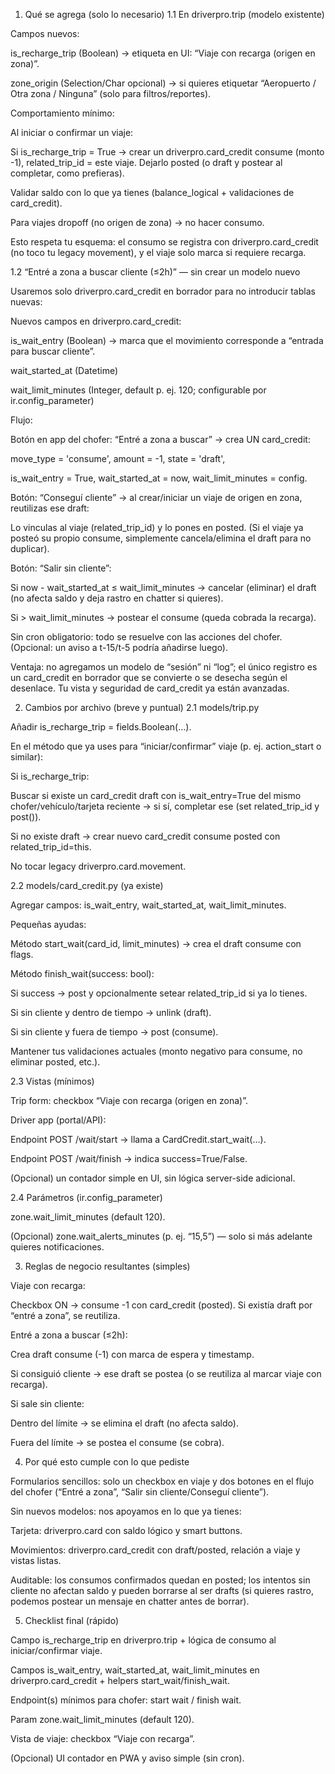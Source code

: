 1. Qué se agrega (solo lo necesario)
   1.1 En driverpro.trip (modelo existente)

Campos nuevos:

is_recharge_trip (Boolean) → etiqueta en UI: “Viaje con recarga (origen en zona)”.

zone_origin (Selection/Char opcional) → si quieres etiquetar “Aeropuerto / Otra zona / Ninguna” (solo para filtros/reportes).

Comportamiento mínimo:

Al iniciar o confirmar un viaje:

Si is_recharge_trip = True → crear un driverpro.card_credit consume (monto -1), related_trip_id = este viaje. Dejarlo posted (o draft y postear al completar, como prefieras).

Validar saldo con lo que ya tienes (balance_logical + validaciones de card_credit).

Para viajes dropoff (no origen de zona) → no hacer consumo.

Esto respeta tu esquema: el consumo se registra con driverpro.card_credit (no toco tu legacy movement), y el viaje solo marca si requiere recarga.

1.2 “Entré a zona a buscar cliente (≤2h)” — sin crear un modelo nuevo

Usaremos solo driverpro.card_credit en borrador para no introducir tablas nuevas:

Nuevos campos en driverpro.card_credit:

is_wait_entry (Boolean) → marca que el movimiento corresponde a “entrada para buscar cliente”.

wait_started_at (Datetime)

wait_limit_minutes (Integer, default p. ej. 120; configurable por ir.config_parameter)

Flujo:

Botón en app del chofer: “Entré a zona a buscar” → crea UN card_credit:

move_type = 'consume', amount = -1, state = 'draft',

is_wait_entry = True, wait_started_at = now, wait_limit_minutes = config.

Botón: “Conseguí cliente” → al crear/iniciar un viaje de origen en zona, reutilizas ese draft:

Lo vinculas al viaje (related_trip_id) y lo pones en posted. (Si el viaje ya posteó su propio consume, simplemente cancela/elimina el draft para no duplicar).

Botón: “Salir sin cliente”:

Si now - wait_started_at ≤ wait_limit_minutes → cancelar (eliminar) el draft (no afecta saldo y deja rastro en chatter si quieres).

Si > wait_limit_minutes → postear el consume (queda cobrada la recarga).

Sin cron obligatorio: todo se resuelve con las acciones del chofer. (Opcional: un aviso a t-15/t-5 podría añadirse luego).

Ventaja: no agregamos un modelo de “sesión” ni “log”; el único registro es un card_credit en borrador que se convierte o se desecha según el desenlace. Tu vista y seguridad de card_credit ya están avanzadas.

2. Cambios por archivo (breve y puntual)
   2.1 models/trip.py

Añadir is_recharge_trip = fields.Boolean(...).

En el método que ya uses para “iniciar/confirmar” viaje (p. ej. action_start o similar):

Si is_recharge_trip:

Buscar si existe un card_credit draft con is_wait_entry=True del mismo chofer/vehículo/tarjeta reciente → si sí, completar ese (set related_trip_id y post()).

Si no existe draft → crear nuevo card_credit consume posted con related_trip_id=this.

No tocar legacy driverpro.card.movement.

2.2 models/card_credit.py (ya existe)

Agregar campos: is_wait_entry, wait_started_at, wait_limit_minutes.

Pequeñas ayudas:

Método start_wait(card_id, limit_minutes) → crea el draft consume con flags.

Método finish_wait(success: bool):

Si success → post y opcionalmente setear related_trip_id si ya lo tienes.

Si sin cliente y dentro de tiempo → unlink (draft).

Si sin cliente y fuera de tiempo → post (consume).

Mantener tus validaciones actuales (monto negativo para consume, no eliminar posted, etc.).

2.3 Vistas (mínimos)

Trip form: checkbox “Viaje con recarga (origen en zona)”.

Driver app (portal/API):

Endpoint POST /wait/start → llama a CardCredit.start_wait(...).

Endpoint POST /wait/finish → indica success=True/False.

(Opcional) un contador simple en UI, sin lógica server-side adicional.

2.4 Parámetros (ir.config_parameter)

zone.wait_limit_minutes (default 120).

(Opcional) zone.wait_alerts_minutes (p. ej. “15,5”) — solo si más adelante quieres notificaciones.

3. Reglas de negocio resultantes (simples)

Viaje con recarga:

Checkbox ON → consume -1 con card_credit (posted). Si existía draft por “entré a zona”, se reutiliza.

Entré a zona a buscar (≤2h):

Crea draft consume (-1) con marca de espera y timestamp.

Si consiguió cliente → ese draft se postea (o se reutiliza al marcar viaje con recarga).

Si sale sin cliente:

Dentro del límite → se elimina el draft (no afecta saldo).

Fuera del límite → se postea el consume (se cobra).

4. Por qué esto cumple con lo que pediste

Formularios sencillos: solo un checkbox en viaje y dos botones en el flujo del chofer (“Entré a zona”, “Salir sin cliente/Conseguí cliente”).

Sin nuevos modelos: nos apoyamos en lo que ya tienes:

Tarjeta: driverpro.card con saldo lógico y smart buttons.

Movimientos: driverpro.card_credit con draft/posted, relación a viaje y vistas listas.

Auditable: los consumos confirmados quedan en posted; los intentos sin cliente no afectan saldo y pueden borrarse al ser drafts (si quieres rastro, podemos postear un mensaje en chatter antes de borrar).

5. Checklist final (rápido)

Campo is_recharge_trip en driverpro.trip + lógica de consumo al iniciar/confirmar viaje.

Campos is_wait_entry, wait_started_at, wait_limit_minutes en driverpro.card_credit + helpers start_wait/finish_wait.

Endpoint(s) mínimos para chofer: start wait / finish wait.

Param zone.wait_limit_minutes (default 120).

Vista de viaje: checkbox “Viaje con recarga”.

(Opcional) UI contador en PWA y aviso simple (sin cron).
